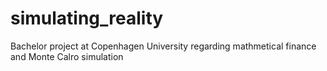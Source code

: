 # simulating_reality

Bachelor project at Copenhagen University regarding mathmetical finance and Monte Calro simulation
